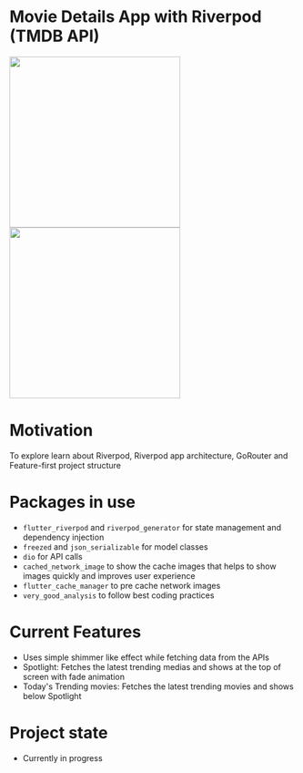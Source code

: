 # Movie Details App with Riverpod (TMDB API)
<img src=https://user-images.githubusercontent.com/42869168/225622146-ca766e7a-c1ec-4786-8aaf-491eda6b8dbf.png width=300>
<img src=https://user-images.githubusercontent.com/42869168/225622310-c6514a89-9de4-4b9d-b11b-84454baec3f0.png width=300>

# Motivation 
 To explore learn about Riverpod, Riverpod app architecture, GoRouter and Feature-first project structure

# Packages in use
- ```flutter_riverpod``` and ```riverpod_generator``` for state management and dependency injection
- ```freezed``` and ```json_serializable``` for model classes
- ```dio``` for API calls
- ```cached_network_image``` to show the cache images that helps to show images quickly and improves user experience
- ```flutter_cache_manager``` to pre cache network images
- ```very_good_analysis``` to follow best coding practices 

# Current Features
- Uses simple shimmer like effect while fetching data from the APIs
- Spotlight: Fetches the latest trending medias and shows at the top of screen with fade animation
- Today's Trending movies: Fetches the latest trending movies and shows below Spotlight

# Project state
- Currently in progress
